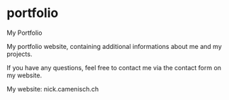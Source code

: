 # portfolio
My Portfolio

My portfolio website, containing additional informations
about me and my projects.

If you have any questions, feel free to contact me via the contact form on my website.

My website:
nick.camenisch.ch

